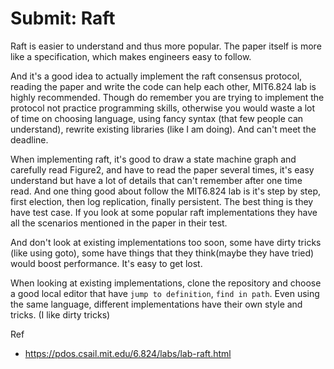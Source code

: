 # Submit: Raft

Raft is easier to understand and thus more popular. The paper itself is more like a specification, which
makes engineers easy to follow.

And it's a good idea to actually implement the raft consensus protocol,
reading the paper and write the code can help each other, MIT6.824 lab is highly recommended.
Though do remember you are trying to implement the protocol not practice programming skills, otherwise you would waste a lot of time on choosing language, using fancy syntax (that few people can understand), rewrite
existing libraries (like I am doing). And can't meet the deadline.

When implementing raft, it's good to draw a state machine graph and carefully read Figure2, and have to read
the paper several times, it's easy understand but have a lot of details that can't remember after one time read. And one thing good about follow the MIT6.824 lab is it's step by step, first election, then log replication, finally persistent. The best thing is they have test case. If you look at some popular raft implementations they have all the scenarios mentioned in the paper in their test.

And don't look at existing implementations too soon, some have dirty tricks (like using goto), some have things that they think(maybe they have tried) would boost performance. It's easy to get lost.

When looking at existing implementations, clone the repository and choose a good local editor that have `jump to definition`, `find in path`. Even using the same language, different implementations have their
own style and tricks. (I like dirty tricks)

Ref

- https://pdos.csail.mit.edu/6.824/labs/lab-raft.html
